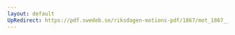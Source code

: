 ```yaml
---
layout: default
UpRedirect: https://pdf.swedeb.se/riksdagen-motions-pdf/1867/mot_1867__ak__00127.pdf
---
```

